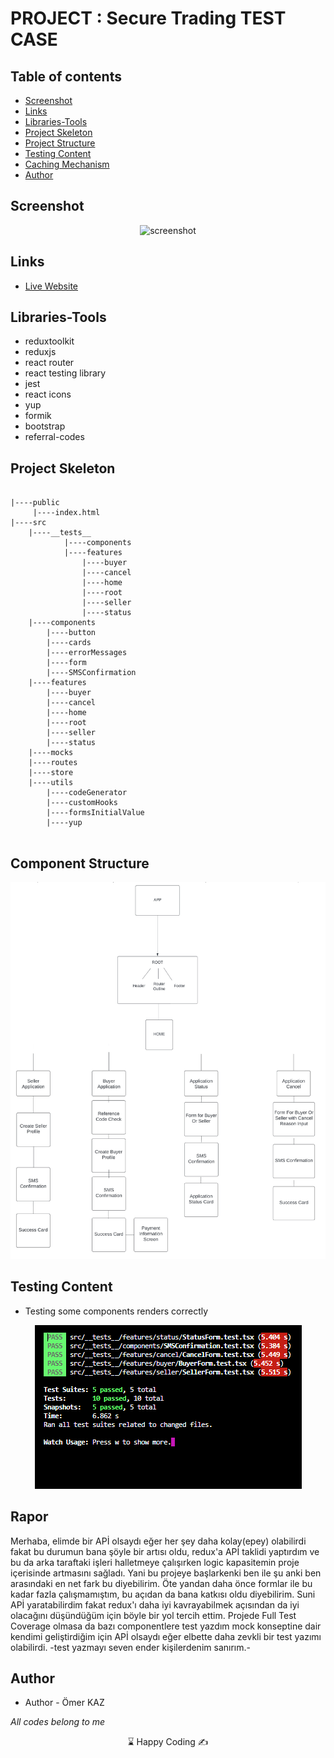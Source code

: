# PROJECT : Secure Trading TEST CASE

## Table of contents

- [Screenshot](#screenshot)
- [Links](#links)
- [Libraries-Tools](#libraries-tools)
- [Project Skeleton ](#project-skeleton)
- [Project Structure](#project-structure)
- [Testing Content](#testing-content)
- [Caching Mechanism](#caching-mechanism)
- [Author](#author)

## Screenshot

<p align="center">
<img  src=".\project.gif" alt="screenshot">
</p>

## Links

- [Live Website](https://secure-trading-typescript-omerkaz.vercel.app/)

## Libraries-Tools

- reduxtoolkit
- reduxjs
- react router
- react testing library
- jest
- react icons
- yup
- formik
- bootstrap
- referral-codes

## Project Skeleton

```

|----public
     |----index.html
|----src
    |----__tests__
            |----components   
            |----features
                |----buyer
                |----cancel
                |----home
                |----root
                |----seller
                |----status
    |----components
        |----button
        |----cards
        |----errorMessages
        |----form
        |----SMSConfirmation
    |----features
        |----buyer
        |----cancel
        |----home
        |----root
        |----seller
        |----status
    |----mocks
    |----routes
    |----store
    |----utils       
        |----codeGenerator
        |----customHooks
        |----formsInitialValue
        |----yup
    
```

## Component Structure

<p align="center">
<img  src=".\diagram.jpg" alt="screenshot">
</p>

## Testing Content

- Testing some components renders correctly


<p align="center">
<img  src="./testsResult.png" alt="screenshot">
</p>

## Rapor

Merhaba, elimde bir APİ olsaydı eğer her şey daha kolay(epey) olabilirdi fakat bu durumun bana şöyle bir artısı oldu, redux'a APİ taklidi yaptırdım ve bu da arka taraftaki işleri halletmeye çalışırken logic kapasitemin proje içerisinde  artmasını sağladı. Yani bu projeye başlarkenki ben ile şu anki ben arasındaki en net fark bu diyebilirim. Öte yandan daha önce formlar ile bu kadar fazla çalışmamıştım, bu açıdan da bana katkısı oldu diyebilirim. Suni APİ yaratabilirdim fakat redux'ı daha iyi kavrayabilmek açısından da iyi olacağını düşündüğüm için böyle bir yol tercih ettim. Projede Full Test Coverage olmasa da bazı componentlere test yazdım mock konseptine dair kendimi geliştirdiğim için APİ olsaydı eğer elbette daha zevkli bir test yazımı olabilirdi. 
-test yazmayı seven ender kişilerdenim sanırım.-



## Author

- Author - Ömer KAZ
<p><i>All codes belong to me</i></p>
<center> &#8987; Happy Coding  &#9997; </center>

